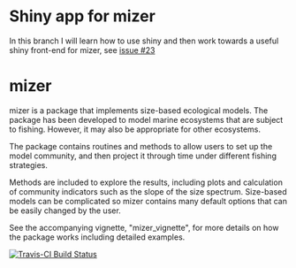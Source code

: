 # Shiny app for mizer

In this branch I will learn how to use shiny and then work towards a
useful shiny front-end for mizer, see [issue #23](https://github.com/gustavdelius/mizer/issues/23)

# mizer

mizer is a package that implements size-based ecological models.
The package has been developed to model marine ecosystems that are subject
to fishing. However, it may also be appropriate for other ecosystems.

The package contains routines and methods to allow users to set up the model
community, and then project it through time under different fishing
strategies.

Methods are included to explore the results, including plots and 
calculation of community indicators such as the slope of the size spectrum.
Size-based models can be complicated so mizer contains many default
options that can be easily changed by the user.

See the accompanying vignette, "mizer_vignette", for more details on how
the package works including detailed examples.

[![Travis-CI Build Status](https://travis-ci.org/sizespectrum/mizer.svg?branch=master)](https://travis-ci.org/sizespectrum/mizer)
